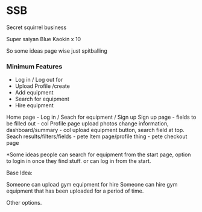 # SSB

Secret squirrel business

Super saiyan Blue Kaokin x 10


So some ideas page wise just spitballing

### Minimum Features

* Log in / Log out for
* Upload Profile /create
* Add equipment
* Search for equipment
* Hire equipment


Home page - Log in / Seach for equipment / Sign up
    Sign up page - fields to be filled out - col
    Profile page upload photos change information, dashboard/summary - col 
    upload equipment button, search field at top.
    Seach results/filters/fields - pete
    Item page/profile thing - pete
    checkout page
    
 


*Some ideas people can search for equipment from the start page, option to login in once they find stuff.
or can log in from the start.

Base Idea:

Someone can upload gym equipment for hire
Someone can hire gym equipment that has been uploaded for a period of time.


Other options.

